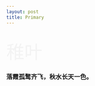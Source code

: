 ```yaml
---
layout: post
title: Primary
---
```

<br/>
<font size="20" color="#f3f3f3">稚叶</font>

### 落霞孤鹜齐飞，秋水长天一色。
